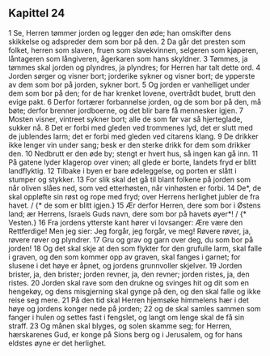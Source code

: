 ## Kapittel 24

1 Se, Herren tømmer jorden og legger den øde; han omskifter dens skikkelse og adspreder dem som bor på den.
2 Da går det presten som folket, herren som slaven, fruen som slavekvinnen, selgeren som kjøperen, låntageren som långiveren, ågerkaren som hans skyldner.
3 Tømmes, ja tømmes skal jorden og plyndres, ja plyndres; for Herren har talt dette ord.
4 Jorden sørger og visner bort; jorderike sykner og visner bort; de ypperste av dem som bor på jorden, sykner bort.
5 Og jorden er vanhelliget under dem som bor på den; for de har krenket lovene, overtrådt budet, brutt den evige pakt.
6 Derfor fortærer forbannelse jorden, og de som bor på den, må bøte; derfor brenner jordboerne, og det blir bare få mennesker igjen.
7 Mosten visner, vintreet sykner bort; alle de som før var så hjerteglade, sukker nå.
8 Det er forbi med gleden ved trommenes lyd, det er slutt med de jublendes larm; det er forbi med gleden ved citarens klang.
9 De drikker ikke lenger vin under sang; besk er den sterke drikk for dem som drikker den.
10 Nedbrutt er den øde by; stengt er hvert hus, så ingen kan gå inn.
11 På gatene lyder klagerop over vinen; all glede er borte, landets fryd er blitt landflyktig.
12 Tilbake i byen er bare ødeleggelse, og porten er slått i stumper og stykker.
13 For slik skal det gå til blant folkene på jorden som når oliven slåes ned, som ved etterhøsten, når vinhøsten er forbi.
14 De*, de skal oppløfte sin røst og rope med fryd; over Herrens herlighet jubler de fra havet. / {* de som er blitt igjen.}
15 Ær derfor Herren, dere som bor i Østens land; ær Herrens, Israels Guds navn, dere som bor på havets øyer*! / {* Vesten.}
16 Fra jordens ytterste kant hører vi lovsanger: Ære være den Rettferdige! Men jeg sier: Jeg forgår, jeg forgår, ve meg! Røvere røver, ja, røvere røver og plyndrer.
17 Gru og grav og garn over deg, du som bor på jorden!
18 Og det skal skje at den som flykter for den grufulle larm, skal falle i graven, og den som kommer opp av graven, skal fanges i garnet; for slusene i det høye er åpnet, og jordens grunnvoller skjelver.
19 Jorden brister, ja, den brister; jorden revner, ja, den revner; jorden ristes, ja, den ristes.
20 Jorden skal rave som den drukne og svinges hit og dit som en hengekøy, og dens misgjerning skal gynge på den, og den skal falle og ikke reise seg mere.
21 På den tid skal Herren hjemsøke himmelens hær i det høye og jordens konger nede på jorden;
22 og de skal samles sammen som fanger i hulen og settes fast i fengslet, og langt om lenge skal de få sin straff.
23 Og månen skal blyges, og solen skamme seg; for Herren, hærskarenes Gud, er konge på Sions berg og i Jerusalem, og for hans eldstes øyne er det herlighet.
